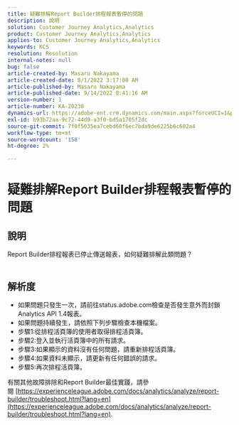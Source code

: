 ```yaml
---
title: 疑難排解Report Builder排程報表暫停的問題
description: 說明
solution: Customer Journey Analytics,Analytics
product: Customer Journey Analytics,Analytics
applies-to: Customer Journey Analytics,Analytics
keywords: KCS
resolution: Resolution
internal-notes: null
bug: false
article-created-by: Masaru Nakayama
article-created-date: 8/1/2022 3:17:00 AM
article-published-by: Masaru Nakayama
article-published-date: 9/14/2022 8:41:16 AM
version-number: 1
article-number: KA-20230
dynamics-url: https://adobe-ent.crm.dynamics.com/main.aspx?forceUCI=1&pagetype=entityrecord&etn=knowledgearticle&id=bd999166-4811-ed11-b83d-00224808629f
exl-id: b93b72aa-9c72-44d9-a3f0-bd5a1705f2dc
source-git-commit: 7f0f5035ea7cebd60f6ec7bda9de6225b6c602a4
workflow-type: tm+mt
source-wordcount: '158'
ht-degree: 2%

---
```


# 疑難排解Report Builder排程報表暫停的問題

## 說明

Report Builder排程報表已停止傳送報表，如何疑難排解此類問題？
<br> 

## 解析度


- 如果問題只發生一次，請前往status.adobe.com檢查是否發生意外而封鎖Analytics API 1.4報表。
- 如果問題持續發生，請依照下列步驟檢查本機檔案。
- 步驟1:從排程活頁簿的使用者取得排程活頁簿。
- 步驟2:登入並執行活頁簿中的所有請求。
- 步驟3:如果顯示的資料沒有任何問題，請重新排程活頁簿。
- 步驟4:如果資料未顯示，請更新有任何錯誤的請求。
- 步驟5:再次排程活頁簿。


有關其他故障排除和Report Builder最佳實踐，請參閱 [https://experienceleague.adobe.com/docs/analytics/analyze/report-builder/troubleshoot.html?lang=en](https://experienceleague.adobe.com/docs/analytics/analyze/report-builder/troubleshoot.html?lang=en).
